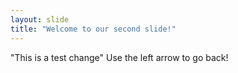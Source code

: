 ```yaml
---
layout: slide
title: "Welcome to our second slide!"
---
```

"This is a test change"
Use the left arrow to go back!

